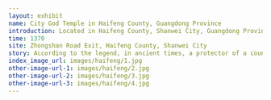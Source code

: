 ```yaml
---
layout: exhibit
name: City God Temple in Haifeng County, Guangdong Province
introduction: Located in Haifeng County, Shanwei City, Guangdong Province, it was built during the Hongwu period of the Ming Dynasty. The present site is located at the Zhongshan Road entrance of Haifeng County, Shanwei City, which was damaged during the Cultural Revolution. It is said that the temple was built in the counties to commemorate an upright and loyal protector of the city who served as a county in the Central Plains in ancient times.
time: 1370
site: Zhongshan Road Exit, Haifeng County, Shanwei City
story: According to the legend, in ancient times, a protector of a county in the Central Plains was a straightforward and loyal person who dared to fight ruthlessly against evil winds. After his hard work, he turned this poor county, where corrupt officials were in line, theft was rampant, people were disorganized, and people's life was difficult, into a rich county with clean government and honesty, where people lived in peace and happiness. Unfortunately, good people don't live long, this supervisor due to being overworked, sick in the body, unfortunately, died at a young age. The people to promote his achievements will be beneficial to the people's case, one by one to the court. The emperor remembered his merits to the masses, so appoint him as "City God”. Later people commemorated this official to build the ancestral temple of the city god to worship.
index_image_url: images/haifeng/1.jpg
other-image-url-1: images/haifeng/2.jpg
other-image-url-2: images/haifeng/3.jpg
other-image-url-3: images/haifeng/4.jpg
---
```

